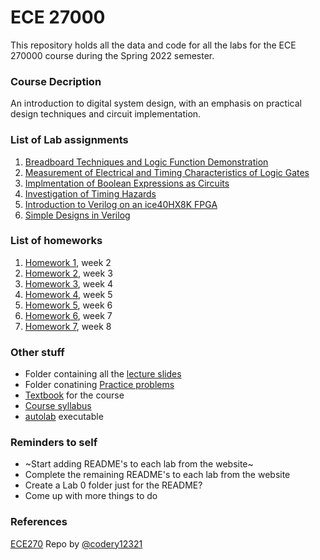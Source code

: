 # ECE 27000

This repository holds all the data and code for all the labs for the ECE 270000 course during the Spring 2022 semester. 

### Course Decription
An introduction to digital system design, with an emphasis on practical design techniques and circuit implementation.

### List of Lab assignments
1. [Breadboard Techniques and Logic Function Demonstration](labs/lab01)
2. [Measurement of Electrical and Timing Characteristics of Logic Gates](labs/lab02)
3. [Implmentation of Boolean Expressions as Circuits](labs/lab03)
4. [Investigation of Timing Hazards](labs/lab04)
5. [Introduction to Verilog on an ice40HX8K FPGA](labs/lab05)
6. [Simple Designs in Verilog](labs/lab06)

### List of homeworks
1. [Homework 1](homeworks/hw1), week 2
2. [Homework 2](homeworks/hw2), week 3
3. [Homework 3](homeworks/hw3), week 4
4. [Homework 4](homeworks/hw4), week 5
5. [Homework 5](homeworks/hw5), week 6
6. [Homework 6](homeworks/hw6), week 7
7. [Homework 7](homeworks/hw7), week 8

### Other stuff 
- Folder containing all the [lecture slides](Lectures)
- Folder conatining [Practice problems](Practice%20problems)
- [Textbook](Course%20Textbook.pdf) for the course
- [Course syllabus](270%20Syllabus.pdf)
- [autolab](autolab.exe) executable

### Reminders to self

- ~Start adding README's to each lab from the website~
- Complete the remaining README's to each lab from the website
- Create a Lab 0 folder just for the README?
- Come up with more things to do

### References
[ECE270](https://github.com/codery12321/ECE270) Repo by [@codery12321](https://github.com/codery12321)
